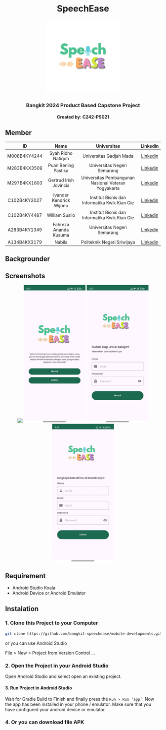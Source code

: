 <div align="center">
  <h1>SpeechEase</h1>
  <img src="SpeechEase Logo.PNG" width="240" height="240" alt="SpeechEase" />
  <h3>Bangkit 2024 Product Based Capstone Project</h3>
  <h4>Created by: C242-PS021</h4>
</div>



## Member

|ID|Name|Universitas|Linkedin|
|:-:|:-:|:-:|:-:|
|M008B4KY4244|Syah Ridho Natiqoh|Universitas Gadjah Mada|[Linkedin](linkedin.com/in)|
|M283B4KX3509|Puan Bening Pastika|Universitas Negeri Semarang|[Linkedin](linkedin.com/in/puanbeningpastika/)|
|M297B4KX1603|Gertrud Irish Jovincia|Universitas Pembangunan Nasional Veteran Yogyakarta|[Linkedin](linkedin.com/in)|
|C102B4KY2027|Ivander Kendrick Wijono|Institut Bisnis dan Informatika Kwik Kian Gie|[Linkedin](linkedin.com/in)|
|C102B4KY4487|William Susilo|Institut Bisnis dan Informatika Kwik Kian Gie|[Linkedin](linkedin.com/in)|
|A283B4KY1349|Fahreza Ananda Kusuma|Universitas Negeri Semarang|[Linkedin](linkedin.com/in/fahreza-ananda-kusuma/)|
|A134B4KX3179|Nabila|Politeknik Negeri Sriwijaya|[Linkedin](linkedin.com/in/nabila-229121289/)|



## Backgrounder



## Screenshots
<p align="center">
  <img src="splashscree.jpg" width="200">
  <img src="welcome.jpg" width="200">
  <img src="login.jpg" width="200">
  <img src="signup.jpg" width="200">
</p>


## Requirement
* Android Studio Koala
* Android Device or Android Emulator



## Instalation

### 1. Clone this Project to your Computer
```bash
git clone https://github.com/bangkit-speechease/mobile-developments.git
```

or you can use Android Studio 

File > New > Project from Version Control ...

### 2. Open the Project in your Android Studio
Open Android Studio and select open an existing project.

#### 3. Run Project in Android Studio
Wait for Gradle Build to Finish and finally press the `Run > Run ‘app’`. Now the app has been installed in your phone / emulator. Make sure that you have configured your android device or emulator.

### 4. Or you can download file APK

